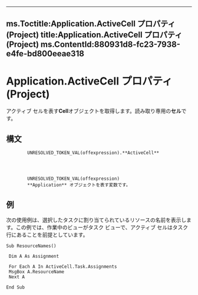 

---
ms.Toctitle:Application.ActiveCell プロパティ (Project)
title:Application.ActiveCell プロパティ (Project)
ms.ContentId:880931d8-fc23-7938-e4fe-bd800eeae318
---
# Application.ActiveCell プロパティ (Project)




アクティブ セルを表す**Cell**オブジェクトを取得します。読み取り専用の**セル**です。

## 構文

            UNRESOLVED_TOKEN_VAL(offexpression).**ActiveCell**




            UNRESOLVED_TOKEN_VAL(offexpression)
            **Application** オブジェクトを表す変数です。



## 例
次の使用例は、選択したタスクに割り当てられているリソースの名前を表示します。この例では、作業中のビューがタスク ビューで、アクティブ セルはタスク行にあることを前提としています。

```vba
Sub ResourceNames() 
 
 Dim A As Assignment 
 
 For Each A In ActiveCell.Task.Assignments 
 MsgBox A.ResourceName 
 Next A 
 
End Sub
```





